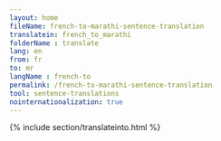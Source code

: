 ```yaml
---
layout: home
fileName: french-to-marathi-sentence-translation
translatein: french_to_marathi
folderName : translate
lang: en
from: fr
to: mr
langName : french-to
permalink: /french-to-marathi-sentence-translation
tool: sentence-translations
nointernationalization: true
---
```

{% include section/translateinto.html %}
